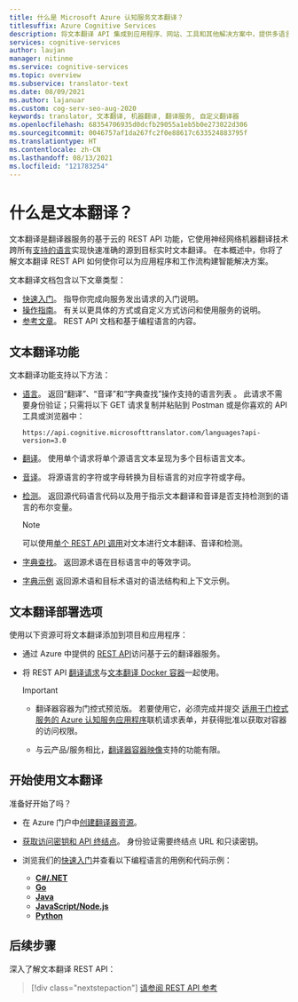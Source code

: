 ```yaml
---
title: 什么是 Microsoft Azure 认知服务文本翻译？
titlesuffix: Azure Cognitive Services
description: 将文本翻译 API 集成到应用程序、网站、工具和其他解决方案中，提供多语言用户体验。
services: cognitive-services
author: laujan
manager: nitinme
ms.service: cognitive-services
ms.topic: overview
ms.subservice: translator-text
ms.date: 08/09/2021
ms.author: lajanuar
ms.custom: cog-serv-seo-aug-2020
keywords: translator, 文本翻译, 机器翻译, 翻译服务, 自定义翻译器
ms.openlocfilehash: 68354706935d0dcfb29055a1eb5b0e273022d306
ms.sourcegitcommit: 0046757af1da267fc2f0e88617c633524883795f
ms.translationtype: HT
ms.contentlocale: zh-CN
ms.lasthandoff: 08/13/2021
ms.locfileid: "121783254"
---
```

# <a name="what-is-text-translation"></a>什么是文本翻译？

 文本翻译是翻译器服务的基于云的 REST API 功能，它使用神经网络机器翻译技术跨所有[支持的语言](language-support.md)实现快速准确的源到目标实时文本翻译。 在本概述中，你将了解文本翻译 REST API 如何使你可以为应用程序和工作流构建智能解决方案。

文本翻译文档包含以下文章类型：

* [快速入门](quickstart-translator.md)。 指导你完成向服务发出请求的入门说明。
* [操作指南](translator-how-to-signup.md)。 有关以更具体的方式或自定义方式访问和使用服务的说明。
* [参考文章](reference/v3-0-reference.md)。 REST API 文档和基于编程语言的内容。

## <a name="text-translation-features"></a>文本翻译功能

 文本翻译功能支持以下方法：

* [语言](reference/v3-0-languages.md)。 返回“翻译”、“音译”和“字典查找”操作支持的语言列表  。 此请求不需要身份验证；只需将以下 GET 请求复制并粘贴到 Postman 或是你喜欢的 API 工具或浏览器中：

    ```http
    https://api.cognitive.microsofttranslator.com/languages?api-version=3.0
    ```

* [翻译](reference/v3-0-translate.md#translate-to-multiple-languages)。 使用单个请求将单个源语言文本呈现为多个目标语言文本。

* [音译](reference/v3-0-transliterate.md)。 将源语言的字符或字母转换为目标语言的对应字符或字母。

* [检测](reference/v3-0-detect.md)。 返回源代码语言代码以及用于指示文本翻译和音译是否支持检测到的语言的布尔变量。

    > [!NOTE]
    > 可以使用[单个 REST API 调用](reference/v3-0-translate.md#translate-a-single-input-with-language-autodetection)对文本进行文本翻译、音译和检测。

* [字典查找](reference/v3-0-dictionary-lookup.md)。 返回源术语在目标语言中的等效字词。
* [字典示例](reference/v3-0-dictionary-examples.md) 返回源术语和目标术语对的语法结构和上下文示例。

## <a name="text-translation-deployment-options"></a>文本翻译部署选项

使用以下资源可将文本翻译添加到项目和应用程序：

* 通过 Azure 中提供的 [REST API](reference/rest-api-guide.md)访问基于云的翻译器服务。

* 将 REST API [翻译请求](containers/translator-container-supported-parameters.md)与[文本翻译 Docker 容器](containers/translator-how-to-install-container.md)一起使用。

    > [!IMPORTANT]
    >
    > * 翻译器容器为门控式预览版。 若要使用它，必须完成并提交 [适用于门控式服务的 Azure 认知服务应用程序](https://aka.ms/csgate-translator)联机请求表单，并获得批准以获取对容器的访问权限。
    >
    > * 与云产品/服务相比，[翻译器容器映像](https://hub.docker.com/_/microsoft-azure-cognitive-services-translator-text-translation)支持的功能有限。
    >

## <a name="get-started-with-text-translation"></a>开始使用文本翻译

准备好开始了吗？

* 在 Azure 门户中[创建翻译器资源](translator-how-to-signup.md "转到 Azure 门户。")。

* [获取访问密钥和 API 终结点](translator-how-to-signup.md#authentication-keys-and-endpoint-url)。 身份验证需要终结点 URL 和只读密钥。

* 浏览我们的[快速入门](quickstart-translator.md "了解如何通过 REST 和首选编程语言使用翻译器。")并查看以下编程语言的用例和代码示例： 
  * [**C#/.NET**](quickstart-translator.md?tabs=csharp)
  * [**Go**](quickstart-translator.md?tabs=go)
  * [**Java**](quickstart-translator.md?tabs=java)
  * [**JavaScript/Node.js**](quickstart-translator.md?tabs=nodejs)
  * [**Python**](quickstart-translator.md?tabs=python)

## <a name="next-steps"></a>后续步骤

深入了解文本翻译 REST API：

> [!div class="nextstepaction"]
> [请参阅 REST API 参考](./reference/v3-0-reference.md)
